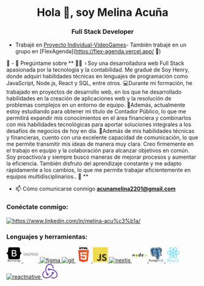 <h1 align="center">Hola 👋, soy Melina Acuña</h1><h3 align="center">Full Stack Developer</h3>


- Trabajé en [Proyecto Individual-VideoGames](https://github.com/Melina2201/PI-VIDEOGAMES)- También trabajé en un grupo en [FlexAgenda](https://flex-agenda.vercel.app/ 🔭)



👯 - 💬 Pregúntame sobre ** 🙋🏻 ♀️Soy una desarrolladora web Full Stack apasionada por la tecnología y la contabilidad. Me gradué de Soy Henry, donde adquirí habilidades técnicas en lenguajes de programación como JavaScript, Node.js, React y SQL, entre otros. 💻Durante mi formación, he trabajado en proyectos de desarrollo web, en los que he desarrollado habilidades en la creación de aplicaciones web y la resolución de problemas complejos en un entorno de equipo. 🔢Además, actualmente estoy estudiando para obtener mi título de Contador Público, lo que me permitirá expandir mis conocimientos en el área financiera y combinarlos con mis habilidades tecnológicas para aportar soluciones integrales a los desafíos de negocios de hoy en día. 👥Además de mis habilidades técnicas y financieras, cuento con una excelente capacidad de comunicación, lo que me permite transmitir mis ideas de manera muy clara. Creo firmemente en el trabajo en equipo y la colaboración para alcanzar objetivos en común. Soy proactivo/a y siempre busco maneras de mejorar procesos y aumentar la eficiencia. También disfruto del aprendizaje constante y me adapto rápidamente a los cambios, lo que me permite trabajar eficientemente en equipos multidisciplinarios.. 🚀 **

- 📫 Cómo comunicarse conmigo **acunamelina2201@gmail.com**

<h3 align="left">Conéctate conmigo:</h3><p align="left">

<a href="https://linkedin.com/in/https://www.linkedin.com/in/melina-acu%c3%b1a/" target="blank"><img align="center" src="https://raw.githubusercontent.com/rahuldkjain/github-profile-readme-generator/master/src/images/icons/Social/linked-in-alt.svg" alt="https://www.linkedin.com/in/melina-acu%c3%b1a/" height="30" width="40" /></a></p><h3 align="left">Lenguajes y herramientas:</h3><p align="left">



<a href="https://getbootstrap.com" target="_blank" rel="noreferrer"> <img src="https://raw.githubusercontent.com/devicons/devicon/master/icons/bootstrap/bootstrap-plain-wordmark.svg" alt="bootstrap" width="40" height="40"/> </a> <a href="https://expressjs.com" target="_blank" rel="noreferrer"> <img src="https://raw.githubusercontent.com/devicons/devicon/master/icons/express/express-original-wordmark.svg" alt="express" width="40" height="40"/> </a> <a href="https://www.figma.com/" target="_blank" rel="noreferrer"> <img src="https://www.vectorlogo.zone/logos/figma/figma-icon.svg" alt="figma" width="40" height="40"/> </a> <a href="https://git-scm.com/" target="_blank" rel="noreferrer"> <img src="https://www.vectorlogo.zone/logos/git-scm/git-scm-icon.svg" alt="git" width="40" height="40"/> </a> <a href="https://www.w3.org/html/" target="_blank" rel="noreferrer"> <img src="https://raw.githubusercontent.com/devicons/devicon/master/icons/html5/html5-original-wordmark.svg" alt="html5" width="40" height="40"/> </a> <a href="https://developer.mozilla.org/en-US/docs/Web/JavaScript" target="_blank" rel="noreferrer"> <img src="https://raw.githubusercontent.com/devicons/devicon/master/icons/javascript/javascript-original.svg" alt="javascript" width="40" height="40"/> </a> <a href="https://nextjs.org/" target="_blank" rel="noreferrer"> <img src="https://cdn.worldvectorlogo.com/logos/nextjs-2.svg" alt="nextjs" width="40" height="40"/> </a> <a href="https://nodejs.org" target="_blank" rel="noreferrer"> <img src="https://raw.githubusercontent.com/devicons/devicon/master/icons/nodejs/nodejs-original-wordmark.svg" alt="nodejs" width="40" height="40"/> </a> <a href="https://www.postgresql.org" target="_blank" rel="noreferrer"> <img src="https://raw.githubusercontent.com/devicons/devicon/master/icons/postgresql/postgresql-original-wordmark.svg" alt="postgresql" width="40" height="40"/> </a> <a href="https://reactjs.org/" target="_blank" rel="noreferrer"> <img src="https://raw.githubusercontent.com/devicons/devicon/master/icons/react/react-original-wordmark.svg" alt="react" width="40" height="40"/> </a> <a href="https://reactnative.dev/" target="_blank" rel="noreferrer"> <img src="https://reactnative.dev/img/header_logo.svg" alt="reactnative" width="40" height="40"/> </a> <a href="https://redux.js.org" target="_blank" rel="noreferrer"> <img src="https://raw.githubusercontent.com/devicons/devicon/master/icons/redux/redux-original.svg" alt="redux" width="40" height="40"/> </a> </p>
